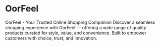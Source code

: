 # OorFeel
OorFeel - Your Trusted Online Shopping Companion Discover a seamless shopping experience with OorFeel — offering a wide range of quality products curated for style, value, and convenience. Built to empower customers with choice, trust, and innovation.
